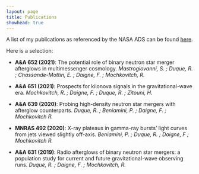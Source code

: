 ```yaml
---
layout: page
title: Publications
showhead: true
---
```


A list of my publications as referenced by the NASA ADS can be found [here](https://ui.adsabs.harvard.edu/public-libraries/xb2x2Cr4Q1uZ069nbnda6g).

Here is a selection:

- **A&A 652 (2021)**: The potential role of binary neutron star merger afterglows in multimessenger cosmology. *Mastrogiovanni, S. ; Duque, R. ; Chassande-Mottin, E. ; Daigne, F. ; Mochkovitch, R.*

- **A&A 651 (2021)**: Prospects for kilonova signals in the gravitational-wave era. *Mochkovitch, R. ; Daigne, F. ; Duque, R. ; Zitouni, H.*

- **A&A 639 (2020)**: Probing high-density neutron star mergers with afterglow counterparts. *Duque, R. ; Beniamini, P. ; Daigne, F. ; Mochkovitch R.*

- **MNRAS 492 (2020)**: X-ray plateaus in gamma-ray bursts’ light curves from jets viewed slightly off-axis. *Beniamini, P. ; Duque, R. ; Daigne, F ; Mochkovitch R.*

- **A&A 631 (2019)**: Radio afterglows of binary neutron star mergers: a population study for current and future gravitational-wave observing runs. *Duque, R. ; Daigne, F. ; Mochkovitch, R.*
